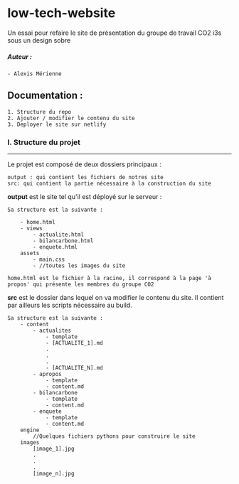 # low-tech-website
Un essai pour refaire le site de présentation du groupe de travail CO2 i3s sous un design sobre

##### Auteur :

    - Alexis Mérienne
    
    
## Documentation : 

    1. Structure du repo
    2. Ajouter / modifier le contenu du site
    3. Deployer le site sur netlify
    




### I. Structure du projet


<hr>


Le projet est composé de deux dossiers principaux : 

    output : qui contient les fichiers de notres site
    src: qui contient la partie nécessaire à la construction du site
    
**output** est le site tel qu'il est déployé sur le serveur : 

    Sa structure est la suivante :
    
        - home.html
        - views
            - actualite.html
            - bilancarbone.html
            - enquete.html
        assets 
            - main.css
            - //toutes les images du site
            
    home.html est le fichier à la racine, il correspond à la page 'à propos' qui présente les membres du groupe CO2
    
    
**src** est le dossier dans lequel on va modifier le contenu du site. Il contient par ailleurs les scripts nécessaire au build. 
    
    Sa structure est la suivante : 
        - content
            - actualites
                - template
                - [ACTUALITE_1].md
                .
                .
                .
                - [ACTUALITE_N].md
            - apropos
                - template
                - content.md
            - bilancarbone
                - template
                - content.md
            - enquete
                - template
                - content.md
        engine
            //Quelques fichiers pythons pour construire le site
        images
            [image_1].jpg
            .
            .
            .
            [image_n].jpg
            
            
                

    

